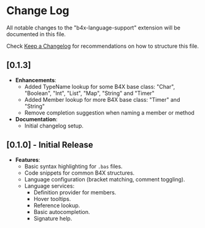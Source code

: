 # Change Log

All notable changes to the "b4x-language-support" extension will be documented in this file.

Check [Keep a Changelog](http://keepachangelog.com/) for recommendations on how to structure this file.

## [0.1.3]
- **Enhancements**:
  - Added TypeName lookup for some B4X base class: "Char", "Boolean", "Int", "List", "Map", "String" and "Timer"
  - Added Member lookup for more B4X base class: "Timer" and "String"
  - Remove completion suggestion when naming a member or method
- **Documentation**:
  - Initial changelog setup.

## [0.1.0] - Initial Release
- **Features**:
  - Basic syntax highlighting for `.bas` files.
  - Code snippets for common B4X structures.
  - Language configuration (bracket matching, comment toggling).
  - Language services:
    - Definition provider for members.
    - Hover tooltips.
    - Reference lookup.
    - Basic autocompletion.
    - Signature help.